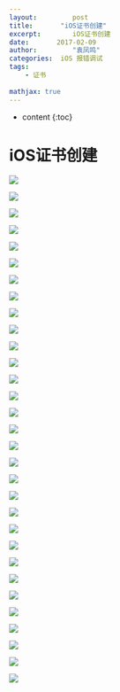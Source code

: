 ```yaml
---
layout:     	post
title:       "iOS证书创建"
excerpt: 		iOS证书创建 
date:     	2017-02-09 
author:     	"袁凤鸣"
categories:  iOS 报错调试
tags:
    - 证书
 
mathjax: true
---
```


* content
{:toc} 

# iOS证书创建
![](http://wx3.sinaimg.cn/mw690/cb81ffe8gy1fcjjed63zqj21kw11yqlz.jpg)






![](http://wx2.sinaimg.cn/mw690/cb81ffe8gy1fcjjeecp3yj21620sqgvk.jpg)

![](http://wx4.sinaimg.cn/mw690/cb81ffe8gy1fcjjef5qk1j21ba11ewmx.jpg)

![](http://wx1.sinaimg.cn/mw690/cb81ffe8gy1fcjjeg46ocj213y0gg43o.jpg)

![](http://wx3.sinaimg.cn/mw690/cb81ffe8gy1fcjjeh7910j214g0ugagi.jpg)

![](http://wx3.sinaimg.cn/mw690/cb81ffe8gy1fcjjei11ybj21820z00x1.jpg)

![](http://wx1.sinaimg.cn/mw690/cb81ffe8gy1fcjjej41xjj216o0vu43p.jpg)

![](http://wx1.sinaimg.cn/mw690/cb81ffe8gy1fcjjejum5kj21kw0m379l.jpg)

![](http://wx2.sinaimg.cn/mw690/cb81ffe8gy1fcjjem6wvtj215213o7dq.jpg)

![](http://wx4.sinaimg.cn/mw690/cb81ffe8gy1fcjjemv3tvj20yy12s783.jpg)

![](http://wx4.sinaimg.cn/mw690/cb81ffe8gy1fcjjenuvntj212o12cdl0.jpg)

![](http://wx3.sinaimg.cn/mw690/cb81ffe8gy1fcjjeojpvxj21kw0vv7bd.jpg)

![](http://wx1.sinaimg.cn/mw690/cb81ffe8gy1fcjjeq7u4tj21kw0nvafc.jpg)

![](http://wx2.sinaimg.cn/mw690/cb81ffe8gy1fcjjernjwuj21ko12e7cm.jpg)

![](http://wx3.sinaimg.cn/mw690/cb81ffe8gy1fcjjesn5unj21680ygn6o.jpg)

![](http://wx1.sinaimg.cn/mw690/cb81ffe8gy1fcjjetpj6bj215s0xi448.jpg)

![](http://wx1.sinaimg.cn/mw690/cb81ffe8gy1fcjjeuhrwtj215i0wewld.jpg)

![](http://wx2.sinaimg.cn/mw690/cb81ffe8gy1fcjjev992rj214y0u6aga.jpg)

![](http://wx3.sinaimg.cn/mw690/cb81ffe8gy1fcjjewwa41j215c0vm7bx.jpg)

![](http://wx2.sinaimg.cn/mw690/cb81ffe8gy1fcjjey44klj214a0ugdkn.jpg)

![](http://wx4.sinaimg.cn/mw690/cb81ffe8gy1fcjjeyf0crj21740z8wjs.jpg)

![](http://wx2.sinaimg.cn/mw690/cb81ffe8gy1fcjjezh5cdj214u0ua0xw.jpg)

![](http://wx1.sinaimg.cn/mw690/cb81ffe8gy1fcjjf15qb3j215k0uiaji.jpg)

![](http://wx3.sinaimg.cn/mw690/cb81ffe8gy1fcjjf1tu53j213y0tsdkr.jpg)

![](http://wx1.sinaimg.cn/mw690/cb81ffe8gy1fcjjf2lkjxj215813egts.jpg)

![](http://wx3.sinaimg.cn/mw690/cb81ffe8gy1fcjjf3n3uzj21as0x20zb.jpg)

![](http://wx4.sinaimg.cn/mw690/cb81ffe8gy1fcjjf4g1w6j215g11agss.jpg)

![](http://wx2.sinaimg.cn/mw690/cb81ffe8gy1fcjjf5q9scj21861220xc.jpg)

![](http://wx2.sinaimg.cn/mw690/cb81ffe8gy1fcjjf7cd7zj216w0wedkw.jpg)

![](http://wx1.sinaimg.cn/mw690/cb81ffe8gy1fcjjf7u2kcj214k100q9b.jpg)

![](http://wx2.sinaimg.cn/mw690/cb81ffe8gy1fcjjf9j173j21kw0jv4b9.jpg)









